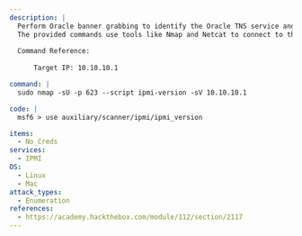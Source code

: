 ```yaml
---
description: |
  Perform Oracle banner grabbing to identify the Oracle TNS service and its version running on a target system. 
  The provided commands use tools like Nmap and Netcat to connect to the Oracle TNS port (1521), retrieve the service banner, and gather valuable information for enumeration and vulnerability assessment.
  
  Command Reference:
  
      Target IP: 10.10.10.1

command: |
  sudo nmap -sU -p 623 --script ipmi-version -sV 10.10.10.1

code: |
  msf6 > use auxiliary/scanner/ipmi/ipmi_version

items:
  - No_Creds
services:
  - IPMI
OS:
  - Linux
  - Mac
attack_types:
  - Enumeration
references:
  - https://academy.hackthebox.com/module/112/section/2117
---
```


